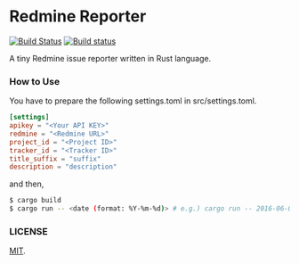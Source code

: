 Redmine Reporter
===

[![Build Status](https://travis-ci.org/cosmo0920/redmine-reporter-rs.svg?branch=master)](https://travis-ci.org/cosmo0920/redmine-reporter-rs)
[![Build status](https://ci.appveyor.com/api/projects/status/qb36vnkkpfa7w3yo/branch/master?svg=true)](https://ci.appveyor.com/project/cosmo0920/redmine-reporter-rs/branch/master)

A tiny Redmine issue reporter written in Rust language.

### How to Use

You have to prepare the following settings.toml in src/settings.toml.

```toml
[settings]
apikey = "<Your API KEY>"
redmine = "<Redmine URL>"
project_id = "<Project ID>"
tracker_id = "<Tracker ID>"
title_suffix = "suffix"
description = "description"
```

and then,

```bash
$ cargo build
$ cargo run -- <date (format: %Y-%m-%d)> # e.g.) cargo run -- 2016-06-02
```

### LICENSE

[MIT](LICENSE).
